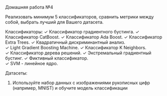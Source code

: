 Домашняя работа №4

Реализовать минимум 5 классификаторов, сравнить метрики между собой, выбрать лучший для Вашего датасета.

Классификаторы:
✓ Классификатор градиентного бустинга. 
✓ Классификатор CatBoost. 
✓ Классификатор Ada Boost. 
✓ Классификатор Extra Trees. 
✓ Квадратичный дискриминантный анализ. 	
✓ Light Gradient Boosting Machine. 
✓ Классификатор K Neighbors.  
✓ Классификатор дерева решений. 
✓ Экстремальный градиентный бустинг.
✓ Фиктивный классификатор.  
✓ SVM - линейное ядро.

Датасеты: 

1.	Используйте набор данных с изображениями рукописных цифр (например, MNIST) и обучите модель классификации
